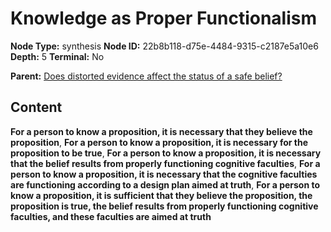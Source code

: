 # Knowledge as Proper Functionalism

**Node Type:** synthesis
**Node ID:** 22b8b118-d75e-4484-9315-c2187e5a10e6
**Depth:** 5
**Terminal:** No

**Parent:** [Does distorted evidence affect the status of a safe belief?](does-distorted-evidence-affect-the-status-of-a-safe-belief-antithesis-87343af1-9df3-4821-9c29-287749f98725.md)

## Content

**For a person to know a proposition, it is necessary that they believe the proposition**, **For a person to know a proposition, it is necessary for the proposition to be true**, **For a person to know a proposition, it is necessary that the belief results from properly functioning cognitive faculties**, **For a person to know a proposition, it is necessary that the cognitive faculties are functioning according to a design plan aimed at truth**, **For a person to know a proposition, it is sufficient that they believe the proposition, the proposition is true, the belief results from properly functioning cognitive faculties, and these faculties are aimed at truth**
